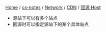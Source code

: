 [Home](https://mengxianbin.github.io) /
[cs-notes](https://mengxianbin.github.io/cs-notes/site) /
[Network](https://mengxianbin.github.io/cs-notes/site/Network) /
[CDN](https://mengxianbin.github.io/cs-notes/site/Network/CDN) /
[回源 Host](https://mengxianbin.github.io/cs-notes/site/Network/CDN/%E5%9B%9E%E6%BA%90%20Host)

* 源站下可以有多个站点
* 回源时可以指定源站下的某个具体站点
